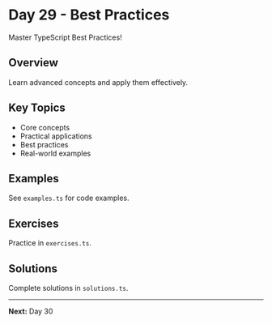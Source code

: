 # Day 29 - Best Practices

Master TypeScript Best Practices!

## Overview

Learn advanced concepts and apply them effectively.

## Key Topics

- Core concepts
- Practical applications
- Best practices
- Real-world examples

## Examples

See `examples.ts` for code examples.

## Exercises

Practice in `exercises.ts`.

## Solutions

Complete solutions in `solutions.ts`.

---

**Next:** Day 30
